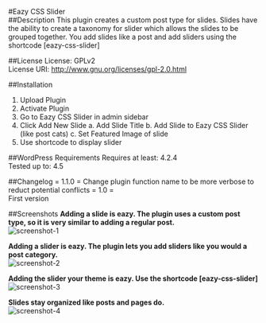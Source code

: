 #Eazy CSS Slider  
##Description
This plugin creates a custom post type for slides. Slides have the ability to create a taxonomy for slider which allows the slides to be grouped together. You add slides like a post and add sliders using the shortcode [eazy-css-slider]  

##License
License: GPLv2  
License URI: http://www.gnu.org/licenses/gpl-2.0.html  

##Installation
1. Upload Plugin  
2. Activate Plugin  
3. Go to Eazy CSS Slider in admin sidebar  
4. Click Add New Slide a. Add Slide Title b. Add Slide to Eazy CSS Slider (like post cats) c. Set Featured Image of slide  
5. Use shortcode to display slider  

##WordPress Requirements
Requires at least: 4.2.4   
Tested up to: 4.5 

##Changelog
= 1.1.0 =
Change plugin function name to be more verbose to reduct potential conflicts
= 1.0 =  
First version


##Screenshots 
**Adding a slide is eazy. The plugin uses a custom post type, so it is very similar to adding a regular post.**  
![screenshot-1](https://cloud.githubusercontent.com/assets/6818209/12077049/eb01ef9e-b191-11e5-8c70-0273aa97635c.jpg)  

**Adding a slider is eazy. The plugin lets you add sliders like you would a post category.**  
![screenshot-2](https://cloud.githubusercontent.com/assets/6818209/12077050/eb17465a-b191-11e5-9e3a-f1529994c29e.jpg)

**Adding the slider your theme is eazy. Use the shortcode [eazy-css-slider]**
![screenshot-3](https://cloud.githubusercontent.com/assets/6818209/12077052/eb177954-b191-11e5-8a1c-e96e6a0a8e0b.jpg)  
  
**Slides stay organized like posts and pages do.**  
![screenshot-4](https://cloud.githubusercontent.com/assets/6818209/12077051/eb176ce8-b191-11e5-87f9-ed7c8872923a.jpg)
